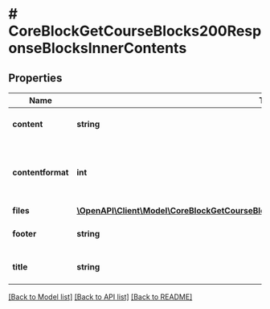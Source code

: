 # # CoreBlockGetCourseBlocks200ResponseBlocksInnerContents

## Properties

Name | Type | Description | Notes
------------ | ------------- | ------------- | -------------
**content** | **string** | Block contents. | [default to 'null']
**contentformat** | **int** | content format (1 &#x3D; HTML, 0 &#x3D; MOODLE, 2 &#x3D; PLAIN, or 4 &#x3D; MARKDOWN) | [default to null]
**files** | [**\OpenAPI\Client\Model\CoreBlockGetCourseBlocks200ResponseBlocksInnerContentsFilesInner[]**](CoreBlockGetCourseBlocks200ResponseBlocksInnerContentsFilesInner.md) |  |
**footer** | **string** | Block footer. | [default to 'null']
**title** | **string** | Block title. | [default to 'null']

[[Back to Model list]](../../README.md#models) [[Back to API list]](../../README.md#endpoints) [[Back to README]](../../README.md)
